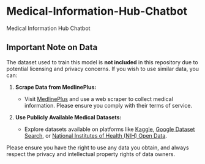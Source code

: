 # Medical-Information-Hub-Chatbot
Medical Information Hub Chatbot

## Important Note on Data

The dataset used to train this model is **not included** in this repository due to potential licensing and privacy concerns. If you wish to use similar data, you can:

1. **Scrape Data from MedlinePlus:**
   - Visit [MedlinePlus](https://medlineplus.gov/) and use a web scraper to collect medical information. Please ensure you comply with their terms of service.

2. **Use Publicly Available Medical Datasets:**
   - Explore datasets available on platforms like [Kaggle](https://www.kaggle.com/), [Google Dataset Search](https://datasetsearch.research.google.com/), or [National Institutes of Health (NIH) Open Data](https://opendata.nih.gov/).

Please ensure you have the right to use any data you obtain, and always respect the privacy and intellectual property rights of data owners.
